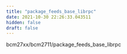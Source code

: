 ```yaml
---
title: "package_feeds_base_librpc"
date: 2021-10-30 22:26:33.043511
hidden: false
draft: false
---
```


bcm27xx/bcm2711/package_feeds_base_librpc

